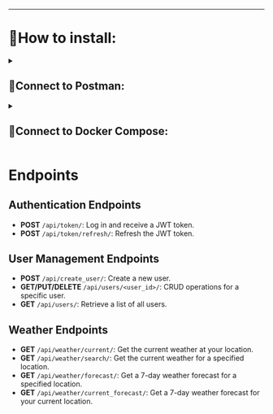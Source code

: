 <hr>

<h1>📍How to install: </h1>

<!-- POSTMAN -->
<details><summary><h2>📮Connect to Postman:</h2></summary><br/>

<h3><b>1.1</b> Import `Postman Collections`folder into Postman</h3>
<h3><b>1.2</b> Set the environment settings `Weather.postman_environment`</h3>
<h3><b>1.3</b> The `E_Shop_API.postman_collection` collection contains requests</h3>

<h3><b>1.4</b> In your terminal, enter the following command:</h3>

```
ssh -R 80:localhost:8000 serveo.net
```

<p>Copy the forwarding message:</p>
<code>Forwarding HTTP traffic from <b>https://your_host.serveo.net</b></code>

<h3><b>1.5</b> Also set localhost in Postman:</h3>

```
http://localhost:8000/
```

</details>
<!-- END POSTMAN -->

<!-- DOCKER -->
<details><summary><h2>🐳Connect to Docker Compose:</h2></summary><br/>

<h3>2.1 Create Your .env and set correct values:</h3>

```
echo "Creating .env file..."
cat <<EOL > .env
# Django configuration
SECRET_KEY=YOUR_SECRET_KEY
DEBUG=1

# PostgreSQL (docker/local)
DB_ENGINE=django.db.backends.postgresql_psycopg2
POSTGRES_DB=weather_db
POSTGRES_USER=postgres
POSTGRES_PASSWORD_1=lolpop88
POSTGRES_PASSWORD=example
DB_PORT=5432

# pgadmin container
PGADMIN_DEFAULT_EMAIL=admin@gmail.com
PGADMIN_DEFAULT_PASSWORD=root

# OPENWEATHERMA
OPENWEATHERMAP_URL=http://api.openweathermap.org/data/2.5/forecast
# OPENWEATHERMA API key (test)
OPENWEATHERMAP_API_KEY=5b44ac6286917292ea1dc572affc3aff
EOL
```

<h3>2.2 UP Docker-compose:</h3>

```
docker-compose -f docker/docker-compose.yml up --build
```

<h3>2.3 Login to the container console:</h3>

```
docker exec -it django-container bash
```

<h3>2.3 Login to the container console:</h3>

```
python3 manage.py createsuperuser
```

<h3>2.4 Localhost Database Setup:</h3>
<i>Create a database on localhost:5050</i>

- Open localhost:5050 in your browser.
- Register the server.
- In the connection settings:
    - Host: postgres-container
    - Username: postgres
    - Password: your_password

</details>
<!-- END DOCKER -->


# Endpoints

## Authentication Endpoints

- **POST** `/api/token/`: Log in and receive a JWT token.
- **POST** `/api/token/refresh/`: Refresh the JWT token.

## User Management Endpoints

- **POST** `/api/create_user/`: Create a new user.
- **GET/PUT/DELETE** `/api/users/<user_id>/`: CRUD operations for a specific user.
- **GET** `/api/users/`: Retrieve a list of all users.

## Weather Endpoints

- **GET** `/api/weather/current/`: Get the current weather at your location.
- **GET** `/api/weather/search/`: Get the current weather for a specified location.
- **GET** `/api/weather/forecast/`: Get a 7-day weather forecast for a specified location.
- **GET** `/api/weather/current_forecast/`: Get a 7-day weather forecast for your current location.
